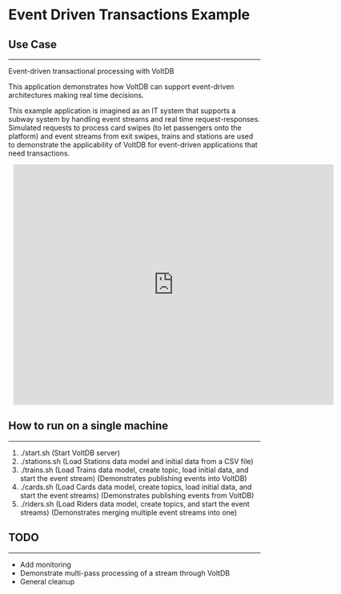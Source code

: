 # Event Driven Transactions Example 

## Use Case
--------
Event-driven transactional processing with VoltDB

This application demonstrates how VoltDB can support event-driven architectures making real time decisions.

This example application is imagined as an IT system that supports a subway system by handling event streams and real time request-responses.
Simulated requests to process card swipes (to let passengers onto the platform) and event streams from exit swipes, trains and stations are used to demonstrate the applicability of VoltDB for event-driven applications that need transactions.

<div style="width: 640px; height: 480px; margin: 10px; position: relative;"><iframe allowfullscreen frameborder="0" style="width:640px; height:480px" src="https://lucid.app/documents/embeddedchart/249693fa-1a95-4305-84b9-0af3ff35fa3e" id="BDyjk-Oy.yK7"></iframe></div>

## How to run on a single machine
--------
1. ./start.sh        (Start VoltDB server)
2. ./stations.sh     (Load Stations data model and initial data from a CSV file)
3. ./trains.sh       (Load Trains data model, create topic, load initial data, and start the event stream)      (Demonstrates publishing events into VoltDB)
4. ./cards.sh        (Load Cards data model, create topics, load initial data, and start the event streams)     (Demonstrates publishing events from VoltDB)
5. ./riders.sh       (Load Riders data model, create topics, and start the event streams)                       (Demonstrates merging multiple event streams into one)

## TODO
---------
- Add monitoring
- Demonstrate multi-pass processing of a stream through VoltDB
- General cleanup
